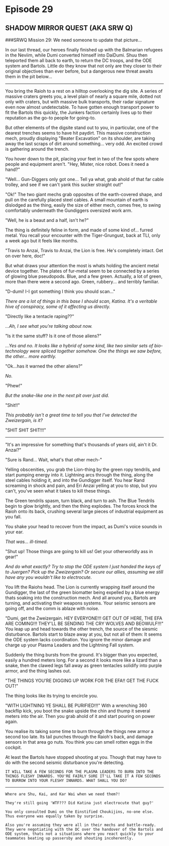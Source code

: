 # Episode 29

## SHADOW MIRROR QUEST (AKA SRW Q)

###SRWQ Mission 29: We need someone to update that picture...

In our last thread, our heroes finally finished up with the Balmarian refugees in the Neviim, while Dumi converted himself into DaiDumi. Shuu then teleported them all back to earth, to return the DC troops, and the ODE system and Bartols. Little do they know that not only are they closer to their original objectives than ever before, but a dangerous new threat awaits them in the pit below... 

---

You bring the Raioh to a rest on a hilltop overlooking the dig site. A series of massive craters greets you, a level plain of nearly a square mile, dotted not only with craters, but with massive bulk transports, their radar signature even now almost undetectable. To have gotten enough transport power to fit the Bartols this quickly, the Junkers faction certainly lives up to their reputation as the go-to people for going-to.

But other elements of the digsite stand out to you, in particular, one of the dearest trenches seems to have hit paydirt. This massive construction mech, proudly displaying "Beater Excavation" on its shoulder, are taking away the last scraps of dirt around something... very odd. An excited crowd is gathering around the trench.

You hover down to the pit, placing your feet in two of the few spots where people and equipment aren't. "Hey, Mister, nice robot. Does it need a hand?"

"Well... Gun-Diggers only got one... Tell ya what, grab ahold of that far cable trolley, and see if we can't yank this sucker straight out!"

"Ok!" The two giant mechs grab opposites of the earth-covered shape, and pull on the carefully placed steel cables. A small mountain of earth is dislodged as the thing, easily the size of either mech, comes free, to swing comfortably underneath the Gundiggers oversized work arm.

"Well, he is a beaut and a half, isn't he?"

The thing is definitely feline in form, and made of some kind of... furred metal. You recall your encounter with the Tiger-Grungust, back at TLI, only a week ago but it feels like months.

"Travis to Anzai, Travis to Anzai, the Lion is free. He's completely intact. Get on over here, doc!"

But what draws your attention the most is whats holding the ancient metal device together. The plates of fur-metal seem to be connected by a series of glowing blue pseudopods. Blue, and a few green. Actually, a lot of green, more than there were a second ago. Green, rubbery... and terribly familiar.

"D-dumi! I-I got something I think you should scan..."

*There are a lot of things in this base I should scan, Katina. It's a veritable hive of conspiracy, some of it affecting us directly.*

"Directly like a tentacle raping??"

*...Ah, I see what you're talking about now.*

"Is it the same stuff? Is it one of those aliens?"

*...Yes and no. It looks like a hybrid of some kind, like two similar sets of bio-technology were spliced together somehow. One the things we saw before, the other... more earthly.*

"Ok...has it warned the other aliens?"

*No.*

"Phew!"

*But the snake-like one in the next pit over just did.*

"Shit!!"

*This probably isn't a great time to tell you that I've detected the Zweizergain, is it?*

"SHIT SHIT SHIT!!!"

---

"It's an impressive for something that's thousands of years old, ain't it Dr. Anzai?"

"Sure is Rand... Wait, what's that other mech-"

Yelling obscenities, you grab the Lion-thing by the green ropy tendrils, and start pumping energy into it. Lightning arcs through the thing, along the steel cables holding it, and into the Gundigger itself. You hear Rand screaming in shock and pain, and Eri Anzai yelling at you to stop, but you can't, you've seen what it takes to kill these things.

The Green tendrils spasm, turn black, and turn to ash. The Blue Tendrils begin to glow brightly, and then the thing explodes. The forces knock the Raioh onto its back, crushing several large pieces of industrial equipment as you fall. 

You shake your head to recover from the impact, as Dumi's voice sounds in your ear.

*That was... ill-timed.*

"Shut up! Those things are going to kill us! Get your otherworldly ass in gear!"

*And do what exactly? Try to stop the ODE system I just handed the keys of to Juergen? Pick up the Zweizergain? Or secure our allies, assuming we still have any you wouldn't like to electrocute.*

You lift the Raiohs head. The Lion is currently wrapping itself around the Gundigger, the last of the green biomatter being expelled by a blue energy thats soaking into the construction mech. And all around you, Bartols are turning, and activating their weapons systems. Your seismic sensors are going off, and the comm is ablaze with noise.

"Dumi, get the Zweizergain. HEY EVERYONE!!! GET OUT OF HERE, THE EFA ARE COMING!!! THEY'LL BE SENDING THE CRY WOLVES AND BEOWULF!!!" You leap up and head towards the other trench, the source of the siesmic disturbance. Bartols start to blaze away at you, but not all of them: It seems the ODE system lacks coordination. You ignore the minor damage and charge up your Plasma Leaders and the Lightning Fall system. 

Suddenly the thing bursts from the ground. It's bigger than you expected, easily a hundred meters long. For a second it looks more like a lizard than a snake, then the clawed legs fall away as green tentacles solidify into purple armor, and the thing lashes out.

"THE THINGS YOU'RE DIGGING UP WORK FOR THE EFA!! GET THE FUCK OUT!"

The thing looks like its trying to encircle you. 

"WITH LIGHTNING YE SHALL BE PURIFIED!!!" With a wrenching 360 backflip kick, you boot the snake upside the chin and thump it several meters into the air. Then you grab ahold of it and start pouring on power again.

You realise its taking some time to burn through the things new armor a second too late. Its tail punches through the Raioh's back, and damage sensors in that area go nuts. You think you can smell rotten eggs in the cockpit. 

At least the Bartols have stopped shooting at you. Though that may have to do with the second seismic disturbance you're detecting.

    IT WILL TAKE A FEW SECONDS FOR THE PLASMA LEADERS TO BURN INTO THE THINGS FLESHY INNARDS. YOU'RE FAIRLY SURE IT'LL TAKE IT A FEW SECONDS TO BURROW INTO YOUR FLESHY INNARDS. WHAT SHALL YOU DO? 

---
```
Where are Shu, Kai, and Kar Wai when we need them?!

They're still going 'WTF??? Did Katina just electrocute that guy?'

You only consulted Dumi on the Einstified Choukijins, no-one else. Thus everyone was equally taken by surprise.

Also you're assuming they were all in their mechs and battle-ready. They were negotiating with the DC over the handover of the Bartols and ODE system, thats not a situations where you react quickly to your teammates beating up passersby and shouting incoherently.
```
